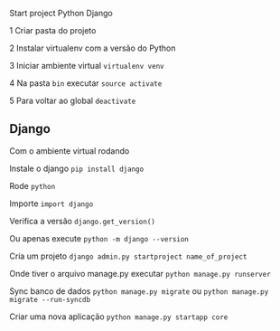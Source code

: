 Start project Python Django

1 Criar pasta do projeto

2 Instalar virtualenv com a versão do Python

3 Iniciar ambiente virtual `virtualenv venv`

4 Na pasta `bin` executar `source activate`

5 Para voltar ao global `deactivate`

## Django

Com o ambiente virtual rodando

Instale o django `pip install django`

Rode `python`

Importe `import django`

Verifica a versão `django.get_version()`

Ou apenas execute `python -m django --version`

Cria um projeto `django admin.py startproject name_of_project`

Onde tiver o arquivo manage.py executar `python manage.py runserver`

Sync banco de dados `python manage.py migrate` ou `python manage.py migrate --run-syncdb`

Criar uma nova aplicação `python manage.py startapp core`
